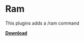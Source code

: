 # Ram
This plugins adds a /ram command

[**Download**](https://ci.zvcdn.de/job/Ram-Plugin/lastSuccessfulBuild/artifact/target/ram.jar)
